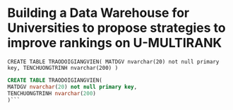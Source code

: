 # Building a Data Warehouse for Universities to propose strategies to improve rankings on U-MULTIRANK
`CREATE TABLE TRAODOIGIANGVIEN(
MATDGV nvarchar(20) not null primary key,
TENCHUONGTRINH nvarchar(200)
)`
```sql
CREATE TABLE TRAODOIGIANGVIEN(
MATDGV nvarchar(20) not null primary key,
TENCHUONGTRINH nvarchar(200)
)```
